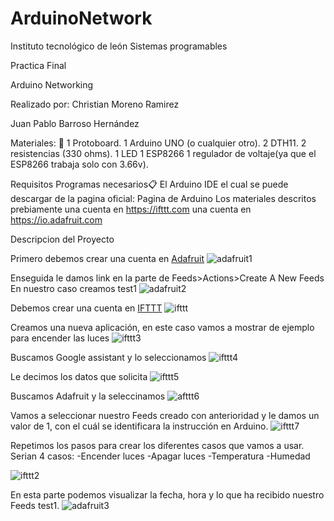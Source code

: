 # ArduinoNetwork


Instituto tecnológico de león
Sistemas programables

Practica Final

Arduino Networking

Realizado por:
Christian Moreno Ramirez

Juan Pablo Barroso Hernández

Materiales: 🔧
1 Protoboard.
1 Arduino UNO (o cualquier otro).
2 DTH11.
2 resistencias (330 ohms).
1 LED
1 ESP8266 
1 regulador de voltaje(ya que el ESP8266 trabaja solo con 3.66v).

Requisitos
Programas necesarios📋
El Arduino IDE el cual se puede descargar de la pagina oficial: Pagina de Arduino
Los materiales descritos prebiamente
una cuenta en https://ifttt.com
una cuenta en https://io.adafruit.com

Descripcion del Proyecto

Primero debemos crear una cuenta en [Adafruit](https://io.adafruit.com/)
![adafruit1](https://user-images.githubusercontent.com/44387203/49811398-d0e52f00-fd28-11e8-9b86-68a348bd5055.png)

Enseguida le damos link en la parte de Feeds>Actions>Create A New Feeds
En nuestro caso creamos test1
![adafruit2](https://user-images.githubusercontent.com/44387203/49811542-1e619c00-fd29-11e8-84d5-3e9f642811ba.png)

Debemos crear una cuenta en [IFTTT](https://ifttt.com/discover)
![ifttt](https://user-images.githubusercontent.com/44387203/49811732-7ac4bb80-fd29-11e8-84d3-63956b7d6193.png)

Creamos una nueva aplicación, en este caso vamos a mostrar de ejemplo para encender las luces
![ifttt3](https://user-images.githubusercontent.com/44387203/49811781-94fe9980-fd29-11e8-881d-d1523937b7f1.png)

Buscamos Google assistant y lo seleccionamos
![ifttt4](https://user-images.githubusercontent.com/44387203/49811805-a051c500-fd29-11e8-98cb-126f5b16cb89.png)

Le decimos los datos que solicita
![ifttt5](https://user-images.githubusercontent.com/44387203/49811827-acd61d80-fd29-11e8-99e4-b97919356cdb.png)

Buscamos Adafruit y la seleccinamos
![afttt6](https://user-images.githubusercontent.com/44387203/49811885-c8412880-fd29-11e8-92e6-7d0f567f253a.png)

Vamos a seleccionar nuestro Feeds creado con anterioridad y le damos un valor de 1, con el cuál se identificara la instrucción en Arduino.
![ifttt7](https://user-images.githubusercontent.com/44387203/49811855-bc556680-fd29-11e8-9bdf-54d7c8cc766c.png)


Repetimos los pasos para crear los diferentes casos que vamos a usar.
Serian 4 casos:
  -Encender luces
  -Apagar luces
  -Temperatura
  -Humedad
  
![ifttt2](https://user-images.githubusercontent.com/44387203/49811756-887a4100-fd29-11e8-95da-58408df02339.png)


En esta parte podemos visualizar la fecha, hora y lo que ha recibido nuestro Feeds test1.
![adafruit3](https://user-images.githubusercontent.com/44387203/49811598-3802e380-fd29-11e8-9475-d6eb04dcff5f.png)

